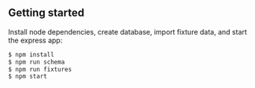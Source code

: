 ## Getting started

Install node dependencies, create database, import fixture data,  and start the express app:

```bash
$ npm install
$ npm run schema
$ npm run fixtures
$ npm start
```
